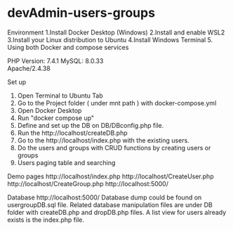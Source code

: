 # devAdmin-users-groups
Environment
   1.Install Docker Desktop (Windows)
   2.Install and enable WSL2
   3.Install your Linux distribution to Ubuntu
   4.Install Windows Terminal
   5. Using both Docker and compose services 

   PHP Version: 7.4.1
   MySQL: 8.0.33  
   Apache/2.4.38
   
Set up
   1. Open Terminal to Ubuntu Tab
   2. Go to the Project folder ( under mnt path ) with docker-compose.yml
   3. Open Docker Desktop
   4. Run "docker compose up"
   5. Define and set up the DB on  DB/DBconfig.php file.
   6. Run the http://localhost/createDB.php
   7. Go to the http://localhost/index.php with the existing users.
   8. Do the users and groups with CRUD functions by creating users or groups
   9. Users paging table and searching 
   
Demo pages
  http://localhost/index.php
  http://localhost/CreateUser.php
  http://localhost/CreateGroup.php
  http://localhost:5000/
  
Database
  http://localhost:5000/
  Database dump could be found on usergroupDB.sql file. 
  Related database manipulation files are under DB folder with createDB.php and dropDB.php files.
  A list view for users already exists is the index.php file.
  
